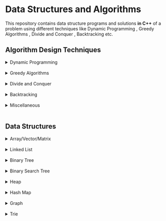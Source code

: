 # Data Structures and Algorithms
  This repository contains data structure programs and solutions **in C++** of a problem using different techniques like Dynamic Programming , Greedy Algorithms , Divide and Conquer , Backtracking etc.

## Algorithm Design Techniques

<details>
<summary>Dynamic Programming</summary>
  
```
    Dynamic Programming is a method for solving a complex problem by breaking it down into a 
collection of simpler subproblems, solving each of those subproblems just once, and storing 
their solutions using a memory-based data structure (array, map,etc). Each of the subproblem 
solutions is indexed in some way, typically based on the values of its input parameters, so 
as to facilitate its lookup. So the next time the same subproblem occurs, instead of recomputing
its solution, one simply looks up the previously computed solution, thereby saving computation
time. This technique of storing solutions to subproblems instead of recomputing them is called
memoization.
```
  
### Here's some problems and their solution(s):
  
- [0-1 Knapsack Problem](0-1%20Knapsack%20Problem)
- [Bell Numbers](/Bell%20Numbers)
- [Binomial Coefficient](/Binomial%20Coefficient)
- [Coin Change](/Coin%20Change)
- [Compute nCr mod p](/Compute%20nCr%20mod%20p)
- [Count All Subsequences having Product Less than K](/Count%20all%20subsequences%20having%20product%20less%20than%20K)
- [Count Balanced Binary Trees of Height h](/Count%20Balanced%20Binary%20Trees%20of%20Height%20h)
- [Count Distinct Subsequences](/Count%20Distinct%20Subsequences)
- [Count of Different Ways to Express N As The Sum of 1, 3 And 4](/Count%20of%20Different%20Ways%20to%20Express%20N%20As%20The%20Sum%20of%201,%203%20And%204)
- [Count Number of Increasing SubSequence](/Count%20Number%20of%20Increasing%20SubSequence)
- [Count Number of Subsets having Given XOR Value](/Count%20Number%20of%20Subsets%20having%20Given%20XOR%20Value)
- [Count Number of Ways to jump to Reach End](/Count%20Number%20of%20Ways%20to%20jump%20to%20Reach%20End)
- [Count Number of Ways to Reach A Given Score in A Game](/Count%20Number%20of%20Ways%20to%20Reach%20A%20Given%20Score%20in%20A%20Game)
- [Count Ways to Build Street Under Given Constraints](/Count%20Ways%20to%20Build%20Street%20Under%20Given%20Constraints)
- [Count Ways to Reach the Nth Stair Using Step 1, 2 or 3](/Count%20Ways%20to%20Reach%20the%20Nth%20Stair%20Using%20Step%201,%202%20or%203)
- [Cutting A Rod](/Cutting%20a%20Rod)
- [Delannoy Number](/Delannoy%20Number)
- [Dice Throw Problem](/Dice%20Throw%20Problem)
- [Edit Distance](/Edit%20Distance)
- [Egg Dropping Puzzle](/Egg%20Dropping%20Puzzle)
- [Entringer Number](/Entringer%20Number)
- [Eulerian Number](/Eulerian%20Number)
- [Find Maximum Possible Stolen Value From Houses](/Find%20Maximum%20Possible%20Stolen%20Value%20From%20Houses)
- [Friends Pairing Problem](/Friends%20Pairing%20Problem)
- [Golomb Sequence](/Golomb%20Sequence)
- [Highway Billboard Problem](/Highway%20Billboard%20Problem)
- [Jacobsthal and Jacobsthal-Lucas numbers](/Jacobsthal%20and%20Jacobsthal-Lucas%20numbers)
- [Longest Arithmetic Progression](/Longest%20Arithmetic%20Progression)
- [Largest Sum Contiguous Subarray](/Largest%20Sum%20Contiguous%20Subarray)
- [Longest Bitonic Subsequence](/Longest%20Bitonic%20Subsequence)
- [Longest Common Increasing Subsequence](/Longest%20Common%20Increasing%20Subsequence)
- [Longest Common Subsequence](/Longest%20Common%20Subsequence)
- [Longest Common Substring](/Longest%20Common%20Substring)
- [Longest Geometric Progression](/Longest%20Geometric%20Progression)
- [Longest Increasing Subsequence](/Longest%20Increasing%20Subsequence)
- [Longest Palindromic Subsequence](/Longest%20Palindromic%20Subsequence)
- [Longest Repeated Subsequence](/Longest%20Repeated%20Subsequence)
- [Longest Subsequence](/Longest%20subsequence)
- [Matrix Chain Multiplication](/Matrix%20Chain%20Multiplication)
- [Maximum Length Chain of Pairs](/Maximum%20Length%20Chain%20of%20Pairs)
- [Maximum Sum Increasing Subsequence](/Maximum%20Sum%20Increasing%20Subsequence)
- [Maximum Games Played by Winner](/Maximum%20games%20played%20by%20winner)
- [Maximum Length Subsequence](/Maximum%20length%20subsequence)
- [Maximum Path Sum in A Triangle](/Maximum%20path%20sum%20in%20a%20triangle)
- [Maximum Product Cutting](/Maximum%20Product%20Cutting)
- [Maximum Product of An Increasing Subsequence](/Maximum%20product%20of%20an%20increasing%20subsequence)
- [Maximum Size Square Sub-Matrix with All 1s](/Maximum%20size%20square%20sub-matrix%20with%20all%201s)
- [Maximum Size Subset with Given Sum](/Maximum%20Size%20Subset%20with%20Given%20Sum)
- [Maximum Subsequence Sum](/Maximum%20subsequence%20sum)
- [Maximum Sum of Pairs with Specific Difference](/Maximum%20sum%20of%20pairs%20with%20specific%20difference)
- [Minimum Cost to Fill Given Weight in A Bag](/Minimum%20Cost%20to%20Fill%20Given%20Weight%20in%20A%20Bag)
- [Minimum Insertions to Form a Palindrome](/Minimum%20Insertions%20to%20Form%20a%20Palindrome)
- [Minimum Insertions to Sort An Array](/Minimum%20Insertions%20to%20Sort%20An%20Array)
- [Minimum Number of Jumps to Reach End](/Minimum%20Number%20of%20Jumps%20to%20Reach%20End)
- [Minimum Partition](/Minimum%20Partition)
- [Minimum Sum of Multiplications of N Numbers](/Minimum%20Sum%20of%20Multiplications%20of%20N%20Numbers)
- [Moser-de Bruijn Sequence](/Moser-de%20Bruijn%20Sequence)
- [Newman-Conway Sequence](/Newman-Conway%20Sequence)
- [Newman-Shanks-Williams Prime](/Newman-Shanks-Williams%20prime)
- [Nth Catalan Number](/Nth%20Catalan%20Number)
- [Number of N Digit(s) Stepping Numbers](/Number%20of%20N%20Digit(s)%20Stepping%20Numbers)
- [Optimal Strategy for a Game](/Optimal%20Strategy%20for%20a%20Game)
- [Painting Fence Algorithm](/Painting%20Fence%20Algorithm)
- [Palindrome Partitioning](/Palindrome%20Partitioning)
- [Perfect Sum Problem](/Perfect%20Sum%20Problem)
- [Permutation Coefficient](/Permutation%20Coefficient)
- [Size of The Subarray With Maximum Sum](/Size%20of%20The%20Subarray%20With%20Maximum%20Sum)
- [Smallest Sum Contiguous Subarray](/Smallest%20Sum%20Contiguous%20Subarray)
- [Stolen Values Problem](/Stolen%20Values%20Problem)
- [Subset Sum Problem](/Subset%20Sum%20Problem)
- [Sum of All Substrings of A String Representing A Number](/Sum%20of%20All%20Substrings%20of%20A%20String%20Representing%20A%20Number)
- [Sum of Average of All Subsets](/Sum%20of%20Average%20of%20All%20Subsets)
- [Super Ugly Number](/Super%20Ugly%20Number)
- [Temple Offerings](/Temple%20Offerings)
- [Tile Stacking Problem](Tile%20Stacking%20Problem)
- [Tiling Problem](/Tiling%20Problem)
- [Tiling with Dominoes](/Tiling%20with%20Dominoes)
- [Ugly Numbers](/Ugly%20Numbers)
- [Unbounded Knapsack](/Unbounded%20Knapsack)
- [Weighted Job Scheduling](/Weighted%20Job%20Scheduling)
- [Wildcard Pattern Matching](/Wildcard%20Pattern%20Matching)

<br>
</details>
<br>

<details>
<summary>Greedy Algorithms</summary>
  
```  /Super%20Ugly%20Number)
    A greedy algorithm, as the name suggests, always makes the choice that seems to be the 
best at that moment. This means that it makes a locally-optimal choice in the hope that 
this choice will lead to a globally-optimal solution.
```
  
### Here's some problems and their solution(s):

- [Dijsktra](/Dijsktra)
- [Find Minimum number of Coins](/Minimum%20number%20of%20Coins)
- [Fractional Knapsack Problem](/Fractional%20Knapsack%20Problem)
- [Maximize Array Sum After K Negations](/DATA%20STRUCTURES/Array/Maximize%20Array%20Sum%20After%20K%20Negations)
- [Maximize the sum of arr[i] x i](/Maximize%20the%20sum%20of%20index%20by%20muliplying%20the%20element%20at%20the%20index)
- [Maximum Product Subset of an Array](/Maximum%20Product%20Subset%20of%20an%20Array)
- [Minimum Product Subset of an Array](/Minimum%20Product%20Subset%20of%20an%20Array)
- [Minimum Sum of Absolute Difference of Pairs of Two Arrays](/Minimum%20Sum%20of%20Absolute%20Difference%20of%20Pairs%20of%20Two%20Arrays)
- [Minimum Sum of Product of Two Arrays](/Minimum%20Sum%20of%20Product%20of%20Two%20Arrays)
- [Split A Number into Maximum Composite Number](/Split%20A%20Number%20into%20Maximum%20Composite%20Number)

<br>
</details>
<br>

<details>
<summary>Divide and Conquer</summary>
  
```  
  A typical Divide and Conquer algorithm solves a problem using following three steps.
    - Divide: Break the given problem into subproblems of same type.
    - Conquer: Recursively solve these subproblems
    - Combine: Appropriately combine the answers
```
  
### Here's some problems and their solution(s):

- [Binary Search](/Binary%20Search)
- [Count Inversions in an Array](/Count%20Inversions)
- [Cubic Root of A Number](/Cubic%20Root%20of%20A%20Number)
- [Find A Fixed Point in A Given Array](/Find%20a%20Fixed%20Point%20in%20a%20Given%20Array)
- [Find A Peak Element](/Find%20A%20Peak%20Element)
- [Find Bitonic Point in Given Bitonic Sequence](/Find%20Bitonic%20Point%20in%20Given%20Bitonic%20Sequence)
- [Find Closest Number in Array](/Find%20Closest%20Number%20in%20Array)
- [Find the Element that appears once in a Sorted Array](/Find%20the%20Element%20that%20appears%20once%20in%20a%20Sorted%20Array)
- [Floor in a Sorted Array](/Floor%20in%20a%20Sorted%20Array)
- [K-th Element of Two Sorted Arrays](/K-th%20Element%20of%20Two%20Sorted%20Arrays)
- [Longest Common Prefix](/Longest%20Common%20Prefix)
- [Majority Element](/Majority%20Element)
- [Maximum Contiguous Subarray Sum](/Maximum%20Subarray%20Sum)
- [Median of Two Sorted Arrays of Same Size](/Median%20of%20Two%20Sorted%20Arrays%20of%20Same%20Size)
- [Number of Zeros](/Number%20of%20Zeros)
- [Rotation Count in Rotated Sorted Array](/Rotation%20Count%20in%20Rotated%20Sorted%20Array)

<br>
</details>
<br>

<details>
<summary>Backtracking</summary>
  
```  
    Backtracking is a general algorithm for finding all (or some) solutions to some 
computational problems, notably constraint satisfaction problems, that incrementally
builds candidates to the solutions, and abandons a candidate ("backtracks") as soon 
as it determines that the candidate cannot possibly be completed to a valid solution.
```

### Here's some problems and their solution(s):
  
- [Boggle](/Boggle)
- [Combinational Sum](/Combinational%20Sum)
- [Graph Coloring Problem](/Graph%20Coloring%20Problem)
- [Hamiltonian Cycle](/Hamiltonian%20Cycle)
- [N Queen Problem ](/N%20Queen%20Problem)
- [Power Set in Lexicographical Order](/Power%20Set%20in%20Lexicographic%20order)
- [Remove Invalid Parentheses](/Remove%20Invalid%20Parentheses)
- [Sudoku](/Sudoku)
- [The Knight’s Tour Problem](/The%20Knight’s%20Tour%20Problem)

<br>
</details>
<br>

<details>
<summary>Miscellaneous</summary>
  
```  
    Except above algorithm design techniques , here's some important
algorithms.
```

### Here's some problems and their solution(s):
  
- [Dutch National Flag Algorithm](/DATA%20STRUCTURES/Array/Sort%20An%20Array%20of%200s%20-%201s%20and%202s/code_2.cpp)
- [Floyd’s Cycle detection algorithm](/DATA%20STRUCTURES/Linked%20List/Detect%20Loop%20in%20Singly%20Linked%20List/code_1.cpp)
- [MO’s Algorithm](/DATA%20STRUCTURES/Array/Query%20Square%20Root%20Decomposition/code_2.cpp)
- [Reservoir Sampling](/Reservoir%20Sampling)  
- [String Matching Algorithms](/String%20Matching%20Algorithms)
- [The Celebrity Problem](/The%20Celebrity%20Problem)

<br>
</details>
<br>


## Data Structures

<details>
<summary>Array/Vector/Matrix</summary>
  
```  
    An array is a collection of items stored at contiguous memory locations. The idea is to 
store multiple items of the same type together. This makes it easier to calculate the position
of each element by simply adding an offset to a base value, i.e., the memory location of the 
first element of the array (generally denoted by the name of the array).
    Vector is Dynamic Array.
    Matrix is 2D Array.
```
### Here's some problems and their solution(s):
- [Arrange Given Numbers to Form the Biggest Number](/DATA%20STRUCTURES/Array/Arrange%20Given%20Numbers%20to%20Form%20the%20Biggest%20Number)
- [Array Range Queries for Searching An Element](/DATA%20STRUCTURES/Array/Array%20Range%20Queries%20for%20Searching%20An%20Element)
- [Array Rearrangement by Shifting Zero to end](/DATA%20STRUCTURES/Array/Array%20Rearrangement%20by%20Shifting%20Zero%20to%20end)
- [Check if An Array is Sorted and Rotated](/DATA%20STRUCTURES/Array/Check%20if%20An%20Array%20is%20Sorted%20and%20Rotated)
- [Chocolate Distribution Problem](/DATA%20STRUCTURES/Array/Chocolate%20Distribution%20Problem)
- [Convert Array into Zig-Zag Fashion](/DATA%20STRUCTURES/Array/Convert%20Array%20into%20Zig-Zag%20Fashion)
- [Count Number of Primes in Given Range](/DATA%20STRUCTURES/Array/Count%20Number%20of%20Primes%20in%20Given%20Range)
- [Count Smaller Elements On Right Side](/DATA%20STRUCTURES/Array/Count%20Smaller%20Elements%20On%20Right%20Side)
- [Count Strictly Increasing Subarrays](/DATA%20STRUCTURES/Array/Count%20Strictly%20Increasing%20Subarrays)
- [Elements that Occurred Only Once in An Array](/DATA%20STRUCTURES/Array/Elements%20that%20Occurred%20Only%20Once)
- [Find The Largest Pair Sum in An Unsorted Array](/DATA%20STRUCTURES/Array/Find%20The%20Largest%20Pair%20Sum%20in%20An%20Unsorted%20Array)
- [Find The Largest Three Elements in An Array](/DATA%20STRUCTURES/Array/Find%20The%20Largest%20Three%20Elements%20in%20An%20Array)
- [Find the Missing Number](/DATA%20STRUCTURES/Array/Find%20the%20Missing%20Number)
- [Find The Smallest Missing Number](/DATA%20STRUCTURES/Array/Find%20The%20Smallest%20Missing%20Number)
- [Kth Smallest/Largest Element](/DATA%20STRUCTURES/Array/Kth%20Smallest%20Element)
- [Largest SubArray with Equal Number of 1s and 0s](/DATA%20STRUCTURES/Array/Largest%20SubArray%20with%20Equal%20Number%20of%201s%20and%200s)
- [Maximize Array Sum After K Negations](/DATA%20STRUCTURES/Array/Maximize%20Array%20Sum%20After%20K%20Negations)
- [Maximum of All SubArrays of Size k](/DATA%20STRUCTURES/Array/Maximum%20of%20All%20SubArrays%20of%20Size%20k)
- [Maximum Product Subarray](/DATA%20STRUCTURES/Array/Maximum%20Product%20Subarray)
- [Maximum Sum Such That No Two Elements Are Adjacent](/DATA%20STRUCTURES/Array/Maximum%20Sum%20Such%20That%20No%20Two%20Elements%20Are%20Adjacent)
- [Mean and Median for Unsorted Array](/DATA%20STRUCTURES/Array/Mean%20and%20Median%20for%20Unsorted%20Array)
- [Mean of Range in An Array](/DATA%20STRUCTURES/Array/Mean%20of%20Range%20in%20An%20Array)
- [Merge Overlapping Intervals](/DATA%20STRUCTURES/Array/Merge%20Overlapping%20Intervals)
- [Min-Max Range Queries in Array](/DATA%20STRUCTURES/Array/Min-Max%20Range%20Queries%20in%20Array)
- [Move All Zeros to end of Array](/DATA%20STRUCTURES/Array/Move%20All%20Zeros%20to%20end%20of%20Array)
- [Next Greater Element](/DATA%20STRUCTURES/Array/Next%20Greater%20Element)
- [Positive Elements at Even and Negative at Odd Position in An Array](/DATA%20STRUCTURES/Array/Positive%20Elements%20at%20Even%20and%20Negative%20at%20Odd%20Position)
- [Product of Ranges in An Array](/DATA%20STRUCTURES/Array/Product%20of%20Ranges%20in%20An%20Array)
- [Query Square Root Decomposition](/DATA%20STRUCTURES/Array/Query%20Square%20Root%20Decomposition)
- [Range LCM Queries](/DATA%20STRUCTURES/Array/Range%20LCM%20Queries)
- [Rearrange An Array in Order - Smallest - S , Largest - L , 2nd S , 2nd L](/DATA%20STRUCTURES/Array/Rearrange%20An%20Array%20in%20A%20Specific%20Order)
- [Replace Array Element by Multiplication of Previous and Next](/DATA%20STRUCTURES/Array/Replace%20Every%20Array%20Element)
- [Search An Element in Sorted and Rotated Array](/DATA%20STRUCTURES/Array/Search%20An%20Element%20in%20Sorted%20and%20Rotated%20Array)
- [Segregate 0s and 1s in an Array](/DATA%20STRUCTURES/Array/Segregate%200s%20and%201s)
- [Segregate Even and Odd Numbers](/DATA%20STRUCTURES/Array/Segregate%20Even%20and%20Odd%20Numbers)
- [Shortest Un-ordered SubArray](/DATA%20STRUCTURES/Array/Shortest%20Un-ordered%20SubArray)
- [Sort An Array of 0s , 1s and 2s](/DATA%20STRUCTURES/Array/Sort%20An%20Array%20of%200s%20-%201s%20and%202s)
- [Total Numbers With No Repeated Digits in A Range](/DATA%20STRUCTURES/Array/Total%20Numbers%20With%20No%20Repeated%20Digits%20in%20A%20Range)
<br>
</details>
<br>

<details>
<summary>Linked List</summary>
  
```  
    A linked list is a linear data structure, in which the elements are not stored at 
contiguous memory locations.
```
### Here's some problems and their solution(s):
- [Detect Loop in Singly Linked List](/DATA%20STRUCTURES/Linked%20List/Detect%20Loop%20in%20Singly%20Linked%20List)
- [Insertion & Deletion in Singly Linked List](/DATA%20STRUCTURES/Linked%20List/code_1.cpp)
- [Reverse Singly Linked List in Pairs](/DATA%20STRUCTURES/Linked%20List/code_2.cpp)
<br>
</details>
<br>

<details>
<summary>Binary Tree</summary>
  
```  
    A tree whose elements have at most 2 children is called a binary tree. Since each element 
in a binary tree can have only 2 children, we typically name them the left and right child.
```
### Here's some problems and their solution(s):
- [Calculate Depth of A Full Binary Tree From Preorder](/DATA%20STRUCTURES/Binary%20Tree/Calculate%20Depth%20of%20A%20Full%20Binary%20Tree%20From%20Preorder)
- [Check If All Leaves are At Same Level](/DATA%20STRUCTURES/Binary%20Tree/Check%20If%20All%20Leaves%20are%20At%20Same%20Level)
- [Check If Binary Tree Has Duplicate Values](/DATA%20STRUCTURES/Binary%20Tree/Check%20If%20Binary%20Tree%20Has%20Duplicate%20Values)
- [Check if Given Binary Tree is Sum Tree Or Not](/DATA%20STRUCTURES/Binary%20Tree/Check%20if%20Given%20Binary%20Tree%20is%20Sum%20Tree%20Or%20Not)
- [Check if Tree is Symmetry or Not](/DATA%20STRUCTURES/Binary%20Tree/Check%20if%20Tree%20is%20Symmetry%20or%20Not)
- [Check If Two Trees are Identical or Not](/DATA%20STRUCTURES/Binary%20Tree/Check%20If%20Two%20Trees%20are%20Identical%20or%20Not)
- [Check if Two Trees are Mirror](/DATA%20STRUCTURES/Binary%20Tree/Check%20if%20Two%20Trees%20are%20Mirror)
- [Check Whether A Binary Tree is Complete Or Not](/DATA%20STRUCTURES/Binary%20Tree/Check%20Whether%20A%20Binary%20Tree%20is%20Complete%20Or%20Not)
- [Check Whether A Given Binary Tree is Perfect or Not](/DATA%20STRUCTURES/Binary%20Tree/Check%20Whether%20A%20Given%20Binary%20Tree%20is%20Perfect%20or%20Not)
- [Density of Binary Tree](/DATA%20STRUCTURES/Binary%20Tree/Density%20of%20Binary%20Tree)
- [Diagonal Sum of A Binary Tree](/DATA%20STRUCTURES/Binary%20Tree/Diagonal%20Sum%20of%20A%20Binary%20Tree)
- [Diagonal Traversal of Binary Tree](/DATA%20STRUCTURES/Binary%20Tree/Diagonal%20Traversal%20of%20Binary%20Tree)
- [Find All Root to Leaf Paths](/DATA%20STRUCTURES/Binary%20Tree/Find%20All%20Root%20to%20Leaf%20Paths)
- [Find Distance Between Two Nodes](/DATA%20STRUCTURES/Binary%20Tree/Find%20Distance%20Between%20Two%20Nodes)
- [Find Largest Subtree Sum in A Binary Tree](/DATA%20STRUCTURES/Binary%20Tree/Find%20Largest%20Subtree%20Sum)
- [Insertion and Recursive Traversal](/DATA%20STRUCTURES/Binary%20Tree/Insertion%20and%20Recursive%20Traversal)
- [Left , Right and Boundary View](/DATA%20STRUCTURES/Binary%20Tree/Left%20,%20Right%20and%20Boundary%20View)
- [Level Order Traversal in Spiral Form](/DATA%20STRUCTURES/Binary%20Tree/Level%20Order%20Traversal%20in%20Spiral%20Form)
- [Kth Ancestor of A Node](/DATA%20STRUCTURES/Binary%20Tree/Kth%20Ancestor%20of%20A%20Node)
- [Nth Node in Inorder Traversal](/DATA%20STRUCTURES/Binary%20Tree/Nth%20Node%20in%20Inorder%20Traversal)
- [Print Ancestors of A Given Node](/DATA%20STRUCTURES/Binary%20Tree/Print%20Ancestors%20of%20A%20Given%20Node)
- [Postorder Traversal Without Recursion And Without Stack](/DATA%20STRUCTURES/Binary%20Tree/Postorder%20Traversal)
- [Reverse Level Order Traversal](/DATA%20STRUCTURES/Binary%20Tree/Reverse%20Level%20Order%20Traversal)
- [Sum of All Leaf Nodes of Binary Tree](/DATA%20STRUCTURES/Binary%20Tree/Sum%20of%20All%20Leaf%20Nodes)
- [Sum of All Nodes in Binary Tree](/DATA%20STRUCTURES/Binary%20Tree/Sum%20of%20All%20Nodes)
- [Sum of Heights of All Individual Nodes in Binary Tree](/DATA%20STRUCTURES/Binary%20Tree/Sum%20of%20Heights%20of%20All%20Individual%20Nodes)
- [Sum of Leaf Nodes At Minimum Level](/DATA%20STRUCTURES/Binary%20Tree/Sum%20of%20Leaf%20Nodes%20At%20Minimum%20Level)
<br>
</details>
<br>

<details>
<summary>Binary Search Tree</summary>
  
```  
    Binary Search Tree is a node-based binary tree data structure which has the following properties:
    - The left subtree of a node contains only nodes with keys lesser than the node’s key.
    - The right subtree of a node contains only nodes with keys greater than the node’s key.
    - The left and right subtree each must also be a binary search tree.
```
### Here's some problems and their solution(s):
- [Insertion , Deletion , Search and Recursive Traversal](/DATA%20STRUCTURES/Binary%20Search%20Tree/code_1.cpp)

<br>
</details>
<br>

<details>
<summary>Heap</summary>
  
```  
    A Heap is a special Tree-based data structure in which the tree is a complete binary tree. 
Generally, Heaps can be of two types:
     - Max-Heap: In a Max-Heap the key present at the root node must be greatest among the keys
            present at all of it’s children. The same property must be recursively true for all 
            sub-trees in that Binary Tree.
     - Min-Heap: In a Min-Heap the key present at the root node must be minimum among the keys 
            present at all of it’s children. The same property must be recursively true for all 
            sub-trees in that Binary Tree.
```

<br>
</details>
<br>

<details>
<summary>Hash Map</summary>
  
```  
    Hashing is an important Data Structure which is designed to use a special function 
called the Hash function which is used to map a given value with a particular key for 
faster access of elements. The efficiency of mapping depends of the efficiency of the 
hash function used.
```

<br>
</details>
<br>


<details>
<summary>Graph</summary>
  
```  
    A Graph is a non-linear data structure consisting of nodes and edges. The nodes are
sometimes also referred to as vertices and the edges are lines or arcs that connect any 
two nodes in the graph.
```
### Here's some problems and their solution(s):
- [Breadth First Search](/DATA%20STRUCTURES/Graph/Breadth%20First%20Search)
- [Depth First Search](/DATA%20STRUCTURES/Graph/Depth%20First%20Search)
- [Number of Nodes at Given Level](/DATA%20STRUCTURES/Graph/Number%20of%20Nodes%20at%20Given%20Level)
<br>
</details>
<br>

<details>
<summary>Trie</summary>
  
```  
    In computer science, a trie, also called digital tree, radix tree or prefix tree is a 
kind of search tree—an ordered tree data structure used to store a dynamic set or associative 
array where the keys are usually strings. Unlike a binary search tree, no node in the tree 
stores the key associated with that node; instead, its position in the tree defines the key 
with which it is associated. All the descendants of a node have a common prefix of the string
associated with that node, and the root is associated with the empty string. Keys tend to be 
associated with leaves, though some inner nodes may correspond to keys of interest. Hence, 
keys are not necessarily associated with every node. For the space-optimized presentation of 
prefix tree, see compact prefix tree.
```

<br>
</details>
<br>
